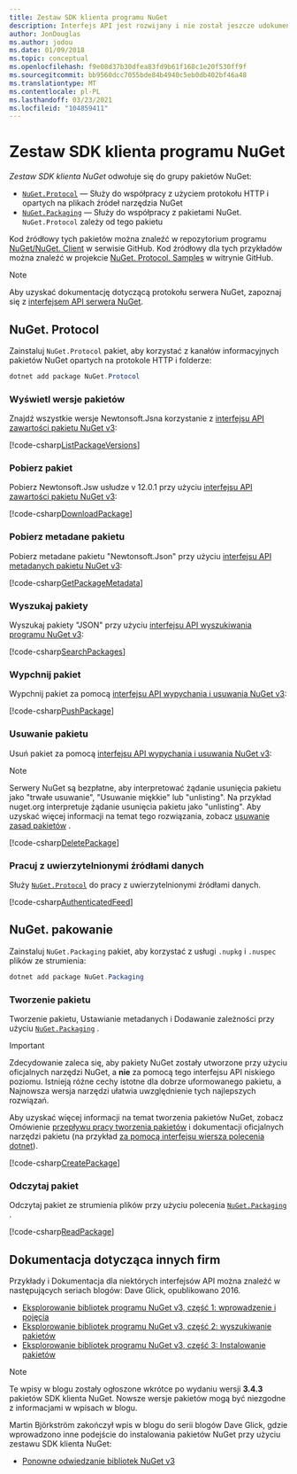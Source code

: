 ```yaml
---
title: Zestaw SDK klienta programu NuGet
description: Interfejs API jest rozwijany i nie został jeszcze udokumentowany, ale przykłady są dostępne w blogu Dave Glick.
author: JonDouglas
ms.author: jodou
ms.date: 01/09/2018
ms.topic: conceptual
ms.openlocfilehash: f9e08d37b30dfea83fd9b61f168c1e20f530ff9f
ms.sourcegitcommit: bb9560dcc7055bde84b4940c5eb0db402bf46a48
ms.translationtype: MT
ms.contentlocale: pl-PL
ms.lasthandoff: 03/23/2021
ms.locfileid: "104859411"
---
```

# <a name="nuget-client-sdk"></a>Zestaw SDK klienta programu NuGet

*Zestaw SDK klienta NuGet* odwołuje się do grupy pakietów NuGet:

* [`NuGet.Protocol`](https://www.nuget.org/packages/NuGet.Protocol) — Służy do współpracy z użyciem protokołu HTTP i opartych na plikach źródeł narzędzia NuGet
* [`NuGet.Packaging`](https://www.nuget.org/packages/NuGet.Packaging) — Służy do współpracy z pakietami NuGet. `NuGet.Protocol` zależy od tego pakietu

Kod źródłowy tych pakietów można znaleźć w repozytorium programu [NuGet/NuGet. Client](https://github.com/NuGet/NuGet.Client) w serwisie GitHub.
Kod źródłowy dla tych przykładów można znaleźć w projekcie [NuGet. Protocol. Samples](https://github.com/NuGet/Samples/tree/main/NuGetProtocolSamples) w witrynie GitHub.

> [!Note]
> Aby uzyskać dokumentację dotyczącą protokołu serwera NuGet, zapoznaj się z [interfejsem API serwera NuGet](~/api/overview.md).

## <a name="nugetprotocol"></a>NuGet. Protocol

Zainstaluj `NuGet.Protocol` pakiet, aby korzystać z kanałów informacyjnych pakietów NuGet opartych na protokole HTTP i folderze:

```ps1
dotnet add package NuGet.Protocol
```

### <a name="list-package-versions"></a>Wyświetl wersje pakietów

Znajdź wszystkie wersje Newtonsoft.Jsna korzystanie z [interfejsu API zawartości pakietu NuGet v3](../api/package-base-address-resource.md#enumerate-package-versions):

[!code-csharp[ListPackageVersions](~/../nuget-samples/NuGetProtocolSamples/Program.cs?name=ListPackageVersions)]

### <a name="download-a-package"></a>Pobierz pakiet

Pobierz Newtonsoft.Jsw usłudze v 12.0.1 przy użyciu [interfejsu API zawartości pakietu NuGet v3](../api/package-base-address-resource.md):

[!code-csharp[DownloadPackage](~/../nuget-samples/NuGetProtocolSamples/Program.cs?name=DownloadPackage)]

### <a name="get-package-metadata"></a>Pobierz metadane pakietu

Pobierz metadane pakietu "Newtonsoft.Json" przy użyciu [interfejsu API metadanych pakietu NuGet v3](../api/registration-base-url-resource.md):

[!code-csharp[GetPackageMetadata](~/../nuget-samples/NuGetProtocolSamples/Program.cs?name=GetPackageMetadata)]

### <a name="search-packages"></a>Wyszukaj pakiety

Wyszukaj pakiety "JSON" przy użyciu [interfejsu API wyszukiwania programu NuGet v3](../api/search-query-service-resource.md):

[!code-csharp[SearchPackages](~/../nuget-samples/NuGetProtocolSamples/Program.cs?name=SearchPackages)]

### <a name="push-a-package"></a>Wypchnij pakiet

Wypchnij pakiet za pomocą [interfejsu API wypychania i usuwania NuGet v3](../api/package-publish-resource.md):

[!code-csharp[PushPackage](~/../nuget-samples/NuGetProtocolSamples/Program.cs?name=PushPackage)]

### <a name="delete-a-package"></a>Usuwanie pakietu

Usuń pakiet za pomocą [interfejsu API wypychania i usuwania NuGet v3](../api/package-publish-resource.md):

> [!Note]
> Serwery NuGet są bezpłatne, aby interpretować żądanie usunięcia pakietu jako "trwałe usuwanie", "Usuwanie miękkie" lub "unlisting".
> Na przykład nuget.org interpretuje żądanie usunięcia pakietu jako "unlisting". Aby uzyskać więcej informacji na temat tego rozwiązania, zobacz [usuwanie zasad pakietów](../nuget-org/policies/deleting-packages.md) .

[!code-csharp[DeletePackage](~/../nuget-samples/NuGetProtocolSamples/Program.cs?name=DeletePackage)]

### <a name="work-with-authenticated-feeds"></a>Pracuj z uwierzytelnionymi źródłami danych

Służy [`NuGet.Protocol`](https://www.nuget.org/packages/NuGet.Protocol) do pracy z uwierzytelnionymi źródłami danych.

[!code-csharp[AuthenticatedFeed](~/../nuget-samples/NuGetProtocolSamples/Program.cs?name=AuthenticatedFeed)]

## <a name="nugetpackaging"></a>NuGet. pakowanie

Zainstaluj `NuGet.Packaging` pakiet, aby korzystać z usługi `.nupkg` i `.nuspec` plików ze strumienia:

```ps1
dotnet add package NuGet.Packaging
```

### <a name="create-a-package"></a>Tworzenie pakietu

Tworzenie pakietu, Ustawianie metadanych i Dodawanie zależności przy użyciu [`NuGet.Packaging`](https://www.nuget.org/packages/NuGet.Packaging) .

> [!IMPORTANT]
> Zdecydowanie zaleca się, aby pakiety NuGet zostały utworzone przy użyciu oficjalnych narzędzi NuGet, a **nie** za pomocą tego interfejsu API niskiego poziomu. Istnieją różne cechy istotne dla dobrze uformowanego pakietu, a Najnowsza wersja narzędzi ułatwia uwzględnienie tych najlepszych rozwiązań.
> 
> Aby uzyskać więcej informacji na temat tworzenia pakietów NuGet, zobacz Omówienie [przepływu pracy tworzenia pakietów](../create-packages/overview-and-workflow.md) i dokumentacji oficjalnych narzędzi pakietu (na przykład [za pomocą interfejsu wiersza polecenia dotnet](../create-packages/creating-a-package-dotnet-cli.md)).

[!code-csharp[CreatePackage](~/../nuget-samples/NuGetProtocolSamples/Program.cs?name=CreatePackage)]

### <a name="read-a-package"></a>Odczytaj pakiet

Odczytaj pakiet ze strumienia plików przy użyciu polecenia [`NuGet.Packaging`](https://www.nuget.org/packages/NuGet.Packaging) .

[!code-csharp[ReadPackage](~/../nuget-samples/NuGetProtocolSamples/Program.cs?name=ReadPackage)]

## <a name="third-party-documentation"></a>Dokumentacja dotycząca innych firm

Przykłady i Dokumentacja dla niektórych interfejsów API można znaleźć w następujących seriach blogów: Dave Glick, opublikowano 2016.

- [Eksplorowanie bibliotek programu NuGet v3, część 1: wprowadzenie i pojęcia](http://daveaglick.com/posts/exploring-the-nuget-v3-libraries-part-1)
- [Eksplorowanie bibliotek programu NuGet v3, część 2: wyszukiwanie pakietów](http://daveaglick.com/posts/exploring-the-nuget-v3-libraries-part-2)
- [Eksplorowanie bibliotek programu NuGet v3, część 3: Instalowanie pakietów](http://daveaglick.com/posts/exploring-the-nuget-v3-libraries-part-3)

> [!Note]
> Te wpisy w blogu zostały ogłoszone wkrótce po wydaniu wersji **3.4.3** pakietów SDK klienta NuGet.
> Nowsze wersje pakietów mogą być niezgodne z informacjami w wpisach w blogu.

Martin Björkström zakończył wpis w blogu do serii blogów Dave Glick, gdzie wprowadzono inne podejście do instalowania pakietów NuGet przy użyciu zestawu SDK klienta NuGet:

- [Ponowne odwiedzanie bibliotek NuGet v3](https://martinbjorkstrom.com/posts/2018-09-19-revisiting-nuget-client-libraries)
